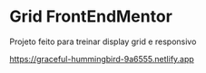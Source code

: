 # Grid FrontEndMentor
 Projeto feito para treinar display grid e responsivo 

 https://graceful-hummingbird-9a6555.netlify.app
